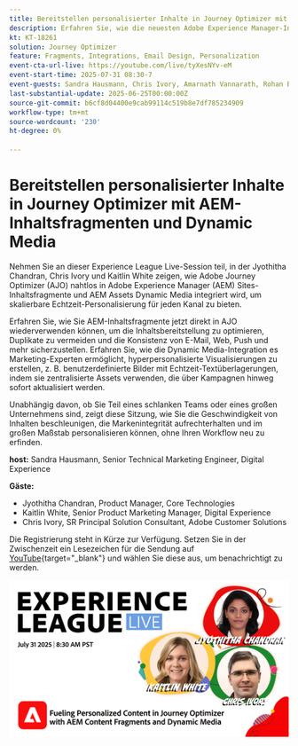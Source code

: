 ```yaml
---
title: Bereitstellen personalisierter Inhalte in Journey Optimizer mit AEM-Inhaltsfragmenten und Dynamic Media
description: Erfahren Sie, wie die neuesten Adobe Experience Manager-Integrationen in Adobe Journey Optimizer dazu beitragen können, die Inhaltsbereitstellung effizienter und effektiver zu gestalten
kt: KT-18261
solution: Journey Optimizer
feature: Fragments, Integrations, Email Design, Personalization
event-cta-url-live: https://youtube.com/live/tyXesNYv-eM
event-start-time: 2025-07-31 08:30-7
event-guests: Sandra Hausmann, Chris Ivory, Amarnath Vannarath, Rohan Bhatt
last-substantial-update: 2025-06-25T00:00:00Z
source-git-commit: b6cf8d04400e9cab99114c519b8e7df785234909
workflow-type: tm+mt
source-wordcount: '230'
ht-degree: 0%

---
```



# Bereitstellen personalisierter Inhalte in Journey Optimizer mit AEM-Inhaltsfragmenten und Dynamic Media

Nehmen Sie an dieser Experience League Live-Session teil, in der Jyothitha Chandran, Chris Ivory und Kaitlin White zeigen, wie Adobe Journey Optimizer (AJO) nahtlos in Adobe Experience Manager (AEM) Sites-Inhaltsfragmente und AEM Assets Dynamic Media integriert wird, um skalierbare Echtzeit-Personalisierung für jeden Kanal zu bieten.

Erfahren Sie, wie Sie AEM-Inhaltsfragmente jetzt direkt in AJO wiederverwenden können, um die Inhaltsbereitstellung zu optimieren, Duplikate zu vermeiden und die Konsistenz von E-Mail, Web, Push und mehr sicherzustellen. Erfahren Sie, wie die Dynamic Media-Integration es Marketing-Experten ermöglicht, hyperpersonalisierte Visualisierungen zu erstellen, z. B. benutzerdefinierte Bilder mit Echtzeit-Textüberlagerungen, indem sie zentralisierte Assets verwenden, die über Kampagnen hinweg sofort aktualisiert werden.

Unabhängig davon, ob Sie Teil eines schlanken Teams oder eines großen Unternehmens sind, zeigt diese Sitzung, wie Sie die Geschwindigkeit von Inhalten beschleunigen, die Markenintegrität aufrechterhalten und im großen Maßstab personalisieren können, ohne Ihren Workflow neu zu erfinden.

**host:**
Sandra Hausmann, Senior Technical Marketing Engineer, Digital Experience

**Gäste:**

* Jyothitha Chandran, Product Manager, Core Technologies
* Kaitlin White, Senior Product Marketing Manager, Digital Experience
* Chris Ivory, SR Principal Solution Consultant, Adobe Customer Solutions

Die Registrierung steht in Kürze zur Verfügung. Setzen Sie in der Zwischenzeit ein Lesezeichen für die Sendung auf [YouTube](https://www.youtube.com/live/VUysRFpD40Q){target="_blank"} und wählen Sie diese aus, um benachrichtigt zu werden.

[![Webbanner](/help/experience-league-live/episodes/assets/WebBanner-31July2025.png)](https://www.youtube.com/live/VUysRFpD40Q)
